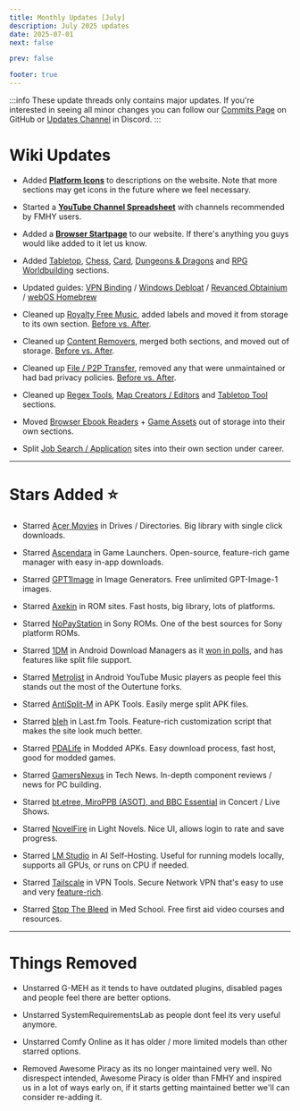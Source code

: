 ```yaml
---
title: Monthly Updates [July]
description: July 2025 updates
date: 2025-07-01
next: false

prev: false

footer: true
---
```


<Post authors="nbats"/>

:::info
These update threads only contains major updates. If you're interested
in seeing all minor changes you can follow our
[Commits Page](https://github.com/fmhy/FMHYedit/commits/main) on GitHub or
[Updates Channel](https://redd.it/17f8msf) in Discord.
:::


# Wiki Updates

- Added **[Platform Icons](https://i.ibb.co/PZdY4rBZ/image.png)** to descriptions on the website. Note that more sections may get icons in the future where we feel necessary.

- Started a **[YouTube Channel Spreadsheet](https://docs.google.com/spreadsheets/d/1xZm5BcQTYJx8sfSuqHExHtIOPtSfod8beHKtYzp8DxE/)** with channels recommended by FMHY users.

- Added a **[Browser Startpage](https://fmhy.net/startpage)** to our website. If there's anything you guys would like added to it let us know.

- Added [Tabletop](https://fmhy.net/gamingpiracyguide#tabletop-games), [Chess](https://fmhy.net/gamingpiracyguide#chess), [Card](https://fmhy.net/gamingpiracyguide#card-games), [Dungeons & Dragons](https://fmhy.net/edupiracyguide#dungeons-dragons) and [RPG Worldbuilding](https://fmhy.net/gaming-tools#rpg-worldbuilding) sections.

- Updated guides: [VPN Binding](https://fmhy.net/adblockvpnguide#vpn-tools) / [Windows Debloat](https://fmhy.net/system-tools#windows-isos) / [Revanced Obtainium](https://fmhy.net/android-iosguide#revanced-tools) / [webOS Homebrew](https://fmhy.net/videopiracyguide#smart-tv-firestick)

- Cleaned up [Royalty Free Music](https://fmhy.net/audiopiracyguide#royalty-free-music), added labels and moved it from storage to its own section. [Before vs. After](https://i.ibb.co/20Bb99zP/image.png).

- Cleaned up [Content Removers](https://fmhy.net/img-tools#content-removers), merged both sections, and moved out of storage. [Before vs. After](https://i.ibb.co/rnThdr5/Untitled.jpg).

- Cleaned up [File / P2P Transfer](https://fmhy.net/file-tools#file-transfer), removed any that were unmaintained or had bad privacy policies. [Before vs. After](https://i.ibb.co/GfK168jD/Untitled.jpg).

- Cleaned up [Regex Tools](https://fmhy.net/devtools#regex-tools), [Map Creators / Editors](https://fmhy.net/devtools#map-creators-editors) and [Tabletop Tool](https://fmhy.net/gaming-tools#tabletop-tools) sections.

- Moved [Browser Ebook Readers](https://fmhy.net/readingpiracyguide#browser-ebook-readers) + [Game Assets](https://fmhy.net/devtools#game-assets) out of storage into their own sections.

- Split [Job Search / Application](https://fmhy.net/miscguide#job-search-application) sites into their own section under career.

***

# Stars Added ⭐

- Starred [Acer Movies](https://fmhy.net/videopiracyguide#drives-directories) in Drives / Directories. Big library with single click downloads.

- Starred [Ascendara](https://fmhy.net/gaming-tools#game-launchers) in Game Launchers. Open-source, feature-rich game manager with easy in-app downloads.

- Starred [GPT1Image](https://fmhy.net/ai#image-generation) in Image Generators. Free unlimited GPT-Image-1 images.

- Starred [Axekin](https://fmhy.net/gamingpiracyguide#rom-sites) in ROM sites. Fast hosts, big library, lots of platforms.

- Starred [NoPayStation](https://nopaystation.com/) in Sony ROMs. One of the best sources for Sony platform ROMs.

- Starred [1DM](https://fmhy.net/android-iosguide#android-file-tools) in Android Download Managers as it [won in polls](https://i.ibb.co/zh2BKZ0z/image.png), and has features like split file support.

- Starred [Metrolist](https://fmhy.net/android-iosguide#youtube-music) in Android YouTube Music players as people feel this stands out the most of the Outertune forks.

- Starred [AntiSplit-M](https://fmhy.net/android-iosguide#apk-tools) in APK Tools. Easily merge split APK files.

- Starred [bleh](https://fmhy.net/audiopiracyguide#last-fm-tools) in Last.fm Tools. Feature-rich customization script that makes the site look much better.

- Starred [PDALife](https://fmhy.net/android-iosguide#modded-apks) in Modded APKs. Easy download process, fast host, good for modded games.

- Starred [GamersNexus](https://fmhy.net/miscguide#tech-news) in Tech News. In-depth component reviews / news for PC building.

- Starred [bt.etree, MiroPPB (ASOT), and BBC Essential](https://fmhy.net/audiopiracyguide#concerts-live-shows) in Concert / Live Shows. 

- Starred [NovelFire](https://fmhy.net/readingpiracyguide#light-novels) in Light Novels. Nice UI, allows login to rate and save progress.

- Starred [LM Studio](https://fmhy.net/ai#self-hosting-tools) in AI Self-Hosting. Useful for running models locally, supports all GPUs, or runs on CPU if needed. 

- Starred [Tailscale](https://fmhy.net/adblockvpnguide#vpn-tools) in VPN Tools. Secure Network VPN that's easy to use and very [feature-rich](https://i.ibb.co/ZRhQBNtX/image.png).

- Starred [Stop The Bleed](https://fmhy.net/edupiracyguide#med-school) in Med School. Free first aid video courses and resources.

***
 
# Things Removed

- Unstarred G-MEH as it tends to have outdated plugins, disabled pages and people feel there are better options.

- Unstarred SystemRequirementsLab as people dont feel its very useful anymore.

- Unstarred Comfy Online as it has older / more limited models than other starred options.

- Removed Awesome Piracy as its no longer maintained very well. No disrespect intended, Awesome Piracy is older than FMHY and inspired us in a lot of ways early on, if it starts getting maintained better we'll can consider re-adding it.
